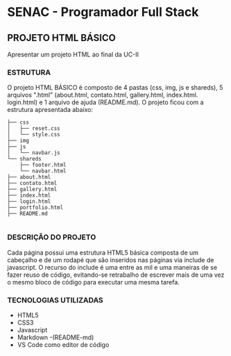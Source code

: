 # SENAC - Programador Full Stack

## PROJETO HTML BÁSICO
Apresentar um projeto HTML ao final da UC-II
### ESTRUTURA
O projeto HTML BÁSICO é composto de 4 pastas (css, img, js e shareds), 5 arquivos ".html" (about.html, contato.html, gallery.html, index.html. login.html) e 1 arquivo de ajuda (README.md). O projeto ficou com a estrutura apresentada abaixo:

```
├── css
│   ├── reset.css
│   └── style.css
├── img
├── js
│   └── navbar.js
└── shareds
    ├── footer.html
    └── navbar.html
├── about.html
├── contato.html
├── gallery.html
├── index.html
├── login.html
├── portfolio.html
├── README.md
    
```
### DESCRIÇÃO DO PROJETO
Cada página possui uma estrutura HTML5 básica composta de um cabeçalho e de um rodapé que são inseridos nas páginas via include de javascript. O recurso do include é uma entre as mil e uma maneiras de se fazer reuso de código, evitando-se retrabalho de escrever mais de uma vez o mesmo bloco de código para executar uma mesma tarefa.
### TECNOLOGIAS UTILIZADAS
- HTML5
- CSS3
- Javascript
- Markdown -(README-md)
- VS Code como editor de código